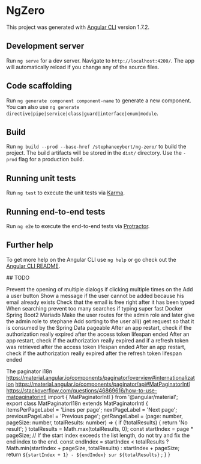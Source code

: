 # NgZero

This project was generated with [Angular CLI](https://github.com/angular/angular-cli) version 1.7.2.

## Development server

Run `ng serve` for a dev server. Navigate to `http://localhost:4200/`. The app will automatically reload if you change any of the source files.

## Code scaffolding

Run `ng generate component component-name` to generate a new component. You can also use `ng generate directive|pipe|service|class|guard|interface|enum|module`.

## Build

Run `ng build --prod --base-href /stephaneeybert/ng-zero/` to build the project. The build artifacts will be stored in the `dist/` directory. Use the `-prod` flag for a production build.

## Running unit tests

Run `ng test` to execute the unit tests via [Karma](https://karma-runner.github.io).

## Running end-to-end tests

Run `ng e2e` to execute the end-to-end tests via [Protractor](http://www.protractortest.org/).

## Further help

To get more help on the Angular CLI use `ng help` or go check out the [Angular CLI README](https://github.com/angular/angular-cli/blob/master/README.md).

## TODO

Prevent the opening of multiple dialogs if clicking multiple times on the Add a user button
Show a message if the user cannot be added because his email already exists
Check that the email is free right after it has been typed
When searching prevent too many searches if typing super fast
Docker Spring Boot2 Mariadb
Make the user routes for the admin role and later give the admin role to stephane
Add sorting to the user all() get request so that it is consumed by the Spring Data pageable
After an app restart, check if the authorization really expired after the access token lifespan ended
After an app restart, check if the authorization really expired and if a refresh token was retrieved after the access token lifespan ended
After an app restart, check if the authorization really expired after the refresh token lifespan ended

The paginator i18n 
https://material.angular.io/components/paginator/overview#internationalization
https://material.angular.io/components/paginator/api#MatPaginatorIntl
https://stackoverflow.com/questions/46869616/how-to-use-matpaginatorintl
import { MatPaginatorIntl } from '@angular/material';
export class MatPaginatorI18n extends MatPaginatorIntl {
  itemsPerPageLabel = 'Lines per page';
  nextPageLabel = 'Next page';
  previousPageLabel = 'Previous page';
  getRangeLabel = (page: number, pageSize: number, totalResults: number) => {
    if (!totalResults) { return 'No result'; }
    totalResults = Math.max(totalResults, 0);
    const startIndex = page * pageSize;
    // If the start index exceeds the list length, do not try and fix the end index to the end.
    const endIndex =
      startIndex < totalResults ?
        Math.min(startIndex + pageSize, totalResults) :
        startIndex + pageSize; return `${startIndex + 1} - ${endIndex} sur ${totalResults}`
      ;
  }
}

